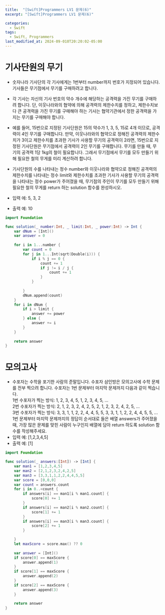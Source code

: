 ```yaml
---
title:  "[Swift]Programmers LV1 문제(6)"
excerpt: "[Swift]Programmers LV1 문제(6)"

categories:
  - Swift
tags:
  - Swift, Programmers
last_modified_at: 2024-09-010T20:20:02-05:00
---
```


# 기사단원의 무기
- 숫자나라 기사단의 각 기사에게는 1번부터 number까지 번호가 지정되어 있습니다. 기사들은 무기점에서 무기를 구매하려고 합니다.
- 각 기사는 자신의 기사 번호의 약수 개수에 해당하는 공격력을 가진 무기를 구매하려 합니다. 단, 이웃나라와의 협약에 의해 공격력의 제한수치를 정하고, 제한수치보다 큰 공격력을 가진 무기를 구매해야 하는 기사는 협약기관에서 정한 공격력을 가지는 무기를 구매해야 합니다.
- 예를 들어, 15번으로 지정된 기사단원은 15의 약수가 1, 3, 5, 15로 4개 이므로, 공격력이 4인 무기를 구매합니다. 만약, 이웃나라와의 협약으로 정해진 공격력의 제한수치가 3이고 제한수치를 초과한 기사가 사용할 무기의 공격력이 2라면, 15번으로 지정된 기사단원은 무기점에서 공격력이 2인 무기를 구매합니다. 무기를 만들 때, 무기의 공격력 1당 1kg의 철이 필요합니다. 그래서 무기점에서 무기를 모두 만들기 위해 필요한 철의 무게를 미리 계산하려 합니다.
- 기사단원의 수를 나타내는 정수 number와 이웃나라와 협약으로 정해진 공격력의 제한수치를 나타내는 정수 limit와 제한수치를 초과한 기사가 사용할 무기의 공격력을 나타내는 정수 power가 주어졌을 때, 무기점의 주인이 무기를 모두 만들기 위해 필요한 철의 무게를 return 하는 solution 함수를 완성하시오.

- 입력 에: 5, 3, 2
- 출력 예: 10<br>

```swift
import Foundation

func solution(_ number:Int, _ limit:Int, _ power:Int) -> Int {
    var dNum = [Int]()
    var answer = 0
    
    for i in 1...number {
        var count = 0
        for j in 1...Int(sqrt(Double(i))) {
            if i % j == 0 {
                count += 1
                if j != i / j {
                    count += 1
                }
            }
            
        }
        dNum.append(count)
    }
    for i in dNum {
        if i > limit {
            answer += power
        } else {
            answer += i
        }
    }
    
    return answer
}
```

# 모의고사
- 수포자는 수학을 포기한 사람의 준말입니다. 수포자 삼인방은 모의고사에 수학 문제를 전부 찍으려 합니다. 수포자는 1번 문제부터 마지막 문제까지 다음과 같이 찍습니다.<br>
1번 수포자가 찍는 방식: 1, 2, 3, 4, 5, 1, 2, 3, 4, 5, ...<br>
2번 수포자가 찍는 방식: 2, 1, 2, 3, 2, 4, 2, 5, 2, 1, 2, 3, 2, 4, 2, 5, ...<br>
3번 수포자가 찍는 방식: 3, 3, 1, 1, 2, 2, 4, 4, 5, 5, 3, 3, 1, 1, 2, 2, 4, 4, 5, 5, ...<br>
1번 문제부터 마지막 문제까지의 정답이 순서대로 들은 배열 answers가 주어졌을 때, 가장 많은 문제를 맞힌 사람이 누구인지 배열에 담아 return 하도록 solution 함수를 작성해주세요.
- 입력 예: [1,2,3,4,5]
- 출력 예: [1]<br>

```swift
import Foundation

func solution(_ answers:[Int]) -> [Int] {
    var man1 = [1,2,3,4,5]
    var man2 = [2,1,2,3,2,4,2,5]
    var man3 = [3,3,1,1,2,2,4,4,5,5]
    var score = [0,0,0]
    var count = answers.count
    for i in 0..<count {
        if answers[i] == man1[i % man1.count] {
            score[0] += 1
        } 
        if answers[i] == man2[i % man2.count] {
            score[1] += 1
        } 
        if answers[i] == man3[i % man3.count] {
            score[2] += 1
        }

    }
    let maxScore = score.max() ?? 0
    
    var answer = [Int]()
    if score[0] == maxScore {
        answer.append(1)
    }
    if score[1] == maxScore {
        answer.append(2)
    }
    if score[2] == maxScore {
        answer.append(3)
    }
    
    return answer
}
```